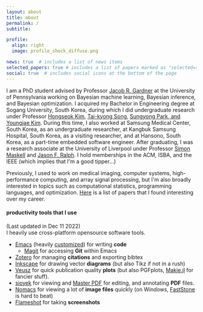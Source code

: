 ```yaml
---
layout: about
title: about
permalink: /
subtitle: 

profile:
  align: right
  image: profile_shock_diffuse.png

news: true  # includes a list of news items
selected_papers: true # includes a list of papers marked as "selected={true}"
social: true  # includes social icons at the bottom of the page
---
```


I am a PhD student advised by Professor [Jacob R. Gardner](https://jacobrgardner.github.io/) at the University of Pennsylvania working on Bayesian machine learning, Bayesian inference, and Bayesian optimization.
I acquired my Bachelor in Engineering degree at Sogang University, South Korea, during which I did undergraduate research under Professor [Hongseok Kim](https://nice.sogang.ac.kr/), [Tai-kyong Song](https://heart.sogang.ac.kr/), [Sungyong Park, and Youngjae Kim](https://discos.sogang.ac.kr/).
During this time, I also worked at Samsung Medical Center, South Korea, as an undergraduate researcher, at Kangbuk Samsung Hospital, South Korea, as a visiting researcher, and at Hansono, South Korea, as a part-time embedded software engineer.
After graduating, I was a research associate at the University of Liverpool under Professor [Simon Maskell](http://www.simonmaskell.com/) and [Jason F. Ralph](https://scholar.google.com/citations?user=q0xW5igAAAAJ&hl=en).
I hold memberships in the ACM, ISBA, and the IEEE (which implies that I'm a good tipper...)

Previously, I used to work on medical imaging, computer systems, high-performance computing, and array signal processing, but I'm also broadly interested in topics such as computational statistics, programming languages, and optimization.
[Here](https://github.com/Red-Portal/ray-awesome-papers) is a list of papers that I found interesting over my career.


#### **productivity tools that I use**
(Last updated in Dec 11 2022)<br />
I heavily use cross-platform opensource software tools.
* [Emacs](https://www.gnu.org/software/emacs/) (heavily [customized](https://github.com/Red-Portal/.emacs.d)) for writing **code**
  * [Magit](https://magit.vc/) for accessing **Git** within Emacs
* [Zotero](https://www.zotero.org/) for managing **citations** and exporting bibtex
* [Inkscape](https://inkscape.org/) for drawing vector **diagrams** (but also Tikz if not in a rush)
* [Veusz](https://veusz.github.io/) for quick publication quality **plots** (but also PGFplots, [Makie.jl](https://docs.makie.org/stable/) for fancier stuff).
* [sioyek](https://sioyek.info/) for viewing and [Master PDF](https://code-industry.net/masterpdfeditor/) for editing, and annotating **PDF** files.
* [Nomacs](https://nomacs.org/) for viewing a lot of **image files** quickly (on Windows, [FastStone](https://www.faststone.org/) is hard to beat)
* [Flameshot](https://flameshot.org/) for taking **screenshots**

<!-- Write your biography here. Tell the world about yourself. Link to your favorite [subreddit](http://reddit.com). You can put a picture in, too. The code is already in, just name your picture `prof_pic.jpg` and put it in the `img/` folder. -->

<!-- Put your address / P.O. box / other info right below your picture. You can also disable any these elements by editing `profile` property of the YAML header of your `_pages/about.md`. Edit `_bibliography/papers.bib` and Jekyll will render your [publications page](/al-folio/publications/) automatically. -->

<!-- Link to your social media connections, too. This theme is set up to use [Font Awesome icons](http://fortawesome.github.io/Font-Awesome/) and [Academicons](https://jpswalsh.github.io/academicons/), like the ones below. Add your Facebook, Twitter, LinkedIn, Google Scholar, or just disable all of them. -->
